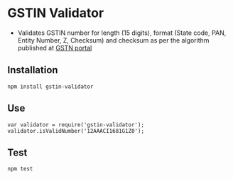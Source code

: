 # GSTIN Validator

* Validates GSTIN number for length (15 digits), format (State code, PAN, Entity Number, Z, Checksum) and checksum as per the algorithm published at [GSTN portal](http://developer.gstsystem.co.in/pages/apiportal/data/gsp/download/GSTIN_Validation_SampleCode.zip)

## Installation 

    npm install gstin-validator

## Use

    var validator = require('gstin-validator');
    validator.isValidNumber('12AAACI1681G1Z0');

## Test

    npm test